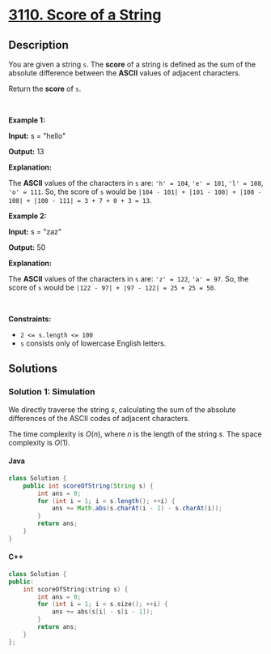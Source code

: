# [3110. Score of a String](https://leetcode.com/problems/score-of-a-string)

## Description

<!-- description:start -->

<p>You are given a string <code>s</code>. The <strong>score</strong> of a string is defined as the sum of the absolute difference between the <strong>ASCII</strong> values of adjacent characters.</p>

<p>Return the <strong>score</strong> of<em> </em><code>s</code>.</p>

<p>&nbsp;</p>
<p><strong class="example">Example 1:</strong></p>

<div class="example-block">
<p><strong>Input:</strong> <span class="example-io">s = &quot;hello&quot;</span></p>

<p><strong>Output:</strong> <span class="example-io">13</span></p>

<p><strong>Explanation:</strong></p>

<p>The <strong>ASCII</strong> values of the characters in <code>s</code> are: <code>&#39;h&#39; = 104</code>, <code>&#39;e&#39; = 101</code>, <code>&#39;l&#39; = 108</code>, <code>&#39;o&#39; = 111</code>. So, the score of <code>s</code> would be <code>|104 - 101| + |101 - 108| + |108 - 108| + |108 - 111| = 3 + 7 + 0 + 3 = 13</code>.</p>
</div>

<p><strong class="example">Example 2:</strong></p>

<div class="example-block">
<p><strong>Input:</strong> <span class="example-io">s = &quot;zaz&quot;</span></p>

<p><strong>Output:</strong> <span class="example-io">50</span></p>

<p><strong>Explanation:</strong></p>

<p>The <strong>ASCII</strong> values of the characters in <code>s</code> are: <code>&#39;z&#39; = 122</code>, <code>&#39;a&#39; = 97</code>. So, the score of <code>s</code> would be <code>|122 - 97| + |97 - 122| = 25 + 25 = 50</code>.</p>
</div>

<p>&nbsp;</p>
<p><strong>Constraints:</strong></p>

<ul>
	<li><code>2 &lt;= s.length &lt;= 100</code></li>
	<li><code>s</code> consists only of lowercase English letters.</li>
</ul>

<!-- description:end -->

## Solutions

<!-- solution:start -->

### Solution 1: Simulation

We directly traverse the string $s$, calculating the sum of the absolute differences of the ASCII codes of adjacent characters.

The time complexity is $O(n)$, where $n$ is the length of the string $s$. The space complexity is $O(1)$.

#### Java

```java
class Solution {
    public int scoreOfString(String s) {
        int ans = 0;
        for (int i = 1; i < s.length(); ++i) {
            ans += Math.abs(s.charAt(i - 1) - s.charAt(i));
        }
        return ans;
    }
}
```

#### C++

```cpp
class Solution {
public:
    int scoreOfString(string s) {
        int ans = 0;
        for (int i = 1; i < s.size(); ++i) {
            ans += abs(s[i] - s[i - 1]);
        }
        return ans;
    }
};
```

<!-- solution:end -->

<!-- problem:end -->